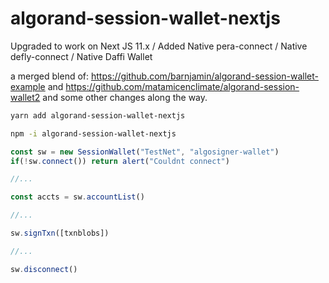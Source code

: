 # algorand-session-wallet-nextjs

Upgraded to work on Next JS 11.x / Added Native pera-connect / Native defly-connect / Native Daffi Wallet

a merged blend of: https://github.com/barnjamin/algorand-session-wallet-example
and https://github.com/matamicenclimate/algorand-session-wallet2 and some other changes along the way. 

```sh
yarn add algorand-session-wallet-nextjs
```

```sh
npm -i algorand-session-wallet-nextjs
```

```js
const sw = new SessionWallet("TestNet", "algosigner-wallet")
if(!sw.connect()) return alert("Couldnt connect")

//...

const accts = sw.accountList()

//...

sw.signTxn([txnblobs])

//...

sw.disconnect()

```